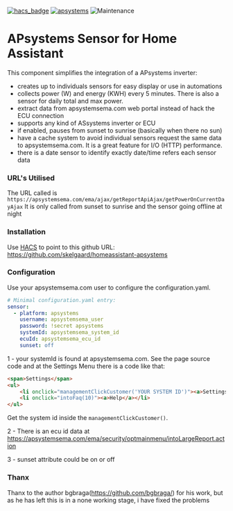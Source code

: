 [![hacs_badge](https://img.shields.io/badge/HACS-Default-orange.svg)](https://github.com/custom-components/hacs) [![apsystems](https://img.shields.io/github/v/release/skelgaard/homeassistant-apsystems.svg)](https://github.com/skelgaard/homeassistant-apsystems) ![Maintenance](https://img.shields.io/maintenance/yes/2021.svg)

# APsystems Sensor for Home Assistant
This component simplifies the integration of a APsystems inverter:
* creates up to individuals sensors for easy display or use in automations
* collects power (W) and energy (KWH) every 5 minutes. There is also a sensor for daily total and max power.
* extract data from apsystemsema.com web portal instead of hack the ECU connection
* supports any kind of ASsystems inverter or ECU
* if enabled, pauses from sunset to sunrise (basically when there no sun)
* have a cache system to avoid individual sensors request the same data to apsystemsema.com. It is a great feature for I/O (HTTP) performance.
* there is a date sensor to identify exactly date/time refers each sensor data

### URL's Utilised
The URL called is ``https://apsystemsema.com/ema/ajax/getReportApiAjax/getPowerOnCurrentDayAjax``
It is only called from sunset to sunrise and the sensor going offline at night

### Installation
Use [HACS](https://custom-components.github.io/hacs/) to point to this github URL:
https://github.com/skelgaard/homeassistant-apsystems

### Configuration
Use your apsystemsema.com user to configure the configuration.yaml.
```yaml
# Minimal configuration.yaml entry:
sensor:
  - platform: apsystems
    username: apsystemsema_user
    password: !secret apsystems
    systemId: apsystemsema_system_id
    ecuId: apsystemsema_ecu_id
    sunset: off
```
1 - your systemId is found at apsystemsema.com. See the page source code and at the Settings Menu there is a code like that:
```html
<span>Settings</span>
<ul>
    <li onclick="managementClickCustomer('YOUR SYSTEM ID')"><a>Settings</a></li>
    <li onclick="intoFaq(10)"><a>Help</a></li>
</ul>
```
Get the system id inside the ```managementClickCustomer()```.

2 - There is an ecu id data at https://apsystemsema.com/ema/security/optmainmenu/intoLargeReport.action

3 - sunset attribute could be on or off


### Thanx
Thanx to the author bgbraga(https://github.com/bgbraga/) for his work, but as he has left this is in a none working stage, i have fixed the problems
